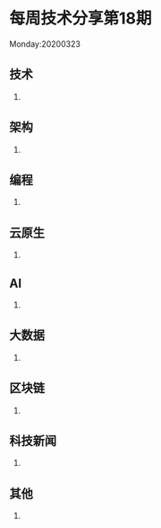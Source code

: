 # 每周技术分享第18期

Monday:20200323


## 技术

1.  



## 架构

1.



## 编程

1.



## 云原生

1.



## AI

1.



## 大数据

1. 


## 区块链

1.



## 科技新闻

1.



## 其他

1.


